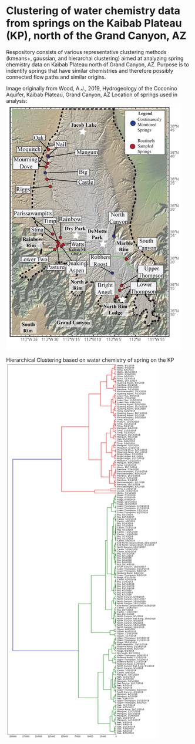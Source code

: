 # Clustering of water chemistry data from springs on the Kaibab Plateau (KP), north of the Grand Canyon, AZ

Respository consists of various representative clustering methods (kmeans+, gaussian, and hierarchal clustering) aimed at analyzing spring chemistry data on Kaibab Plateau north of Grand Canyon, AZ.  Purpose is to indentify springs that have similar chemistries and therefore possibly connected flow paths and similar origins.

Image originally from Wood, A.J., 2019, Hydrogeology of the Coconino Aquifer, Kaibab Plateau, Grand Canyon, AZ
Location of springs used in analysis:
![Location of springs used in analysis](/KP_springs.png)

Hierarchical Clustering based on water chemistry of spring on the KP
![Hierarchical Clustering based on water chemistry of spring on the KP](/h_cluster_KP-Springs.png)

